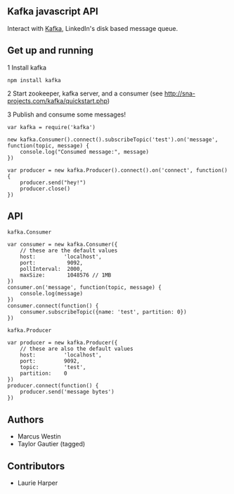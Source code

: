 Kafka javascript API
-----------------------
Interact with [Kafka](http://sna-projects.com/kafka/), LinkedIn's disk based message queue.

Get up and running
------------------

 1 Install kafka

	npm install kafka

 2 Start zookeeper, kafka server, and a consumer (see http://sna-projects.com/kafka/quickstart.php)

 3 Publish and consume some messages!

	var kafka = require('kafka')
	
	new kafka.Consumer().connect().subscribeTopic('test').on('message', function(topic, message) {
		console.log("Consumed message:", message)
	})
	
	var producer = new kafka.Producer().connect().on('connect', function() {
		producer.send("hey!")
		producer.close()
	})

API
---

`kafka.Consumer`

	var consumer = new kafka.Consumer({
		// these are the default values
		host:         'localhost',
		port:          9092,
		pollInterval:  2000,
		maxSize:       1048576 // 1MB
	})
    consumer.on('message', function(topic, message) { 
        console.log(message)
    })
	consumer.connect(function() {
        consumer.subscribeTopic({name: 'test', partition: 0})
    })

`kafka.Producer`

	var producer = new kafka.Producer({
		// these are also the default values
		host:         'localhost',
		port:         9092,
		topic:        'test',
		partition:    0
	})
	producer.connect(function() {
		producer.send('message bytes')
	})

Authors
-------

- Marcus Westin
- Taylor Gautier (tagged)

Contributors
------------

- Laurie Harper
